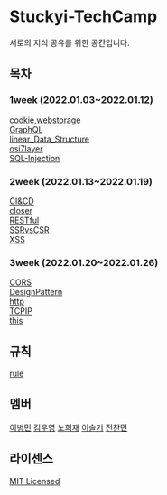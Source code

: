 # Stuckyi-TechCamp

서로의 지식 공유를 위한 공간입니다.

## 목차

### 1week (2022.01.03~2022.01.12)<br>

[cookie,webstorage](./docs/1-week/cookie,webstorage.md)<br>
[GraphQL](./docs/1-week/GraphQL.md)<br>
[linear_Data_Structure](./docs/1-week/linear_Data_Structure.md)<br>
[osi7layer](./docs/1-week/osi7layer.md)<br>
[SQL-Injection](./docs/1-week/SQL-Injection.md)

### 2week (2022.01.13~2022.01.19)<br>

[CI&CD](./docs/2-week/CI&CD.md)<br>
[closer](./docs/2-week/closer.md)<br>
[RESTful](./docs/2-week/RESTful.md)<br>
[SSRvsCSR](./docs/2-week/SSRvsCSR.md)<br>
[XSS](<./docs/2-week/XSS/XSS%20(Cross%20Site%20Scripting).md>)<br>

### 3week (2022.01.20~2022.01.26)<br>

[CORS](./docs/3-week/CORS/CORS.md)<br>
[DesignPattern](./docs/3-week/DesignPattern/DesignPattern.md)<br>
[http](./docs/3-week/http/http.md)<br>
[TCPIP](./docs/3-week/TCPIP/TCPIP.md)<br>
[this](./docs/3-week/this/this.md)<br>

## 규칙

[rule](./docs/rule.md)

## 멤버

[이병민](https://github.com/ByeongminLee)
[김우영](https://github.com/0x000613)
[노희재](https://github.com/heejj1206)
[이슬기](https://github.com/abcabcp)
[전찬민](https://github.com/cksals3753)

## 라이센스

[MIT Licensed](./LICENSE)
